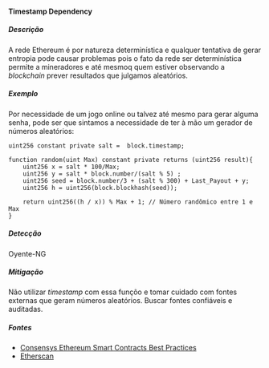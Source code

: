 #### Timestamp Dependency

##### Descrição

A rede Ethereum é por natureza determinística e qualquer tentativa de gerar entropia pode causar problemas pois o fato da rede ser determinística permite a mineradores e até mesmoq quem estiver observando a _blockchain_ prever resultados que julgamos aleatórios.

##### Exemplo

Por necessidade de um jogo online ou talvez até mesmo para gerar alguma senha, pode ser que sintamos a necessidade de ter à mão um gerador de números aleatórios:

```
uint256 constant private salt =  block.timestamp;

function random(uint Max) constant private returns (uint256 result){
    uint256 x = salt * 100/Max;
    uint256 y = salt * block.number/(salt % 5) ;
    uint256 seed = block.number/3 + (salt % 300) + Last_Payout + y;
    uint256 h = uint256(block.blockhash(seed));

    return uint256((h / x)) % Max + 1; // Número randômico entre 1 e Max
}
```

##### Detecção

Oyente-NG

##### Mitigação

Não utilizar _timestamp_ com essa funçõo e tomar cuidado com fontes externas que geram números aleatórios. Buscar fontes confiáveis e auditadas.

##### Fontes

* [Consensys Ethereum Smart Contracts Best Practices](https://consensys.github.io/smart-contract-best-practices)
* [Etherscan](https://etherscan.io)
